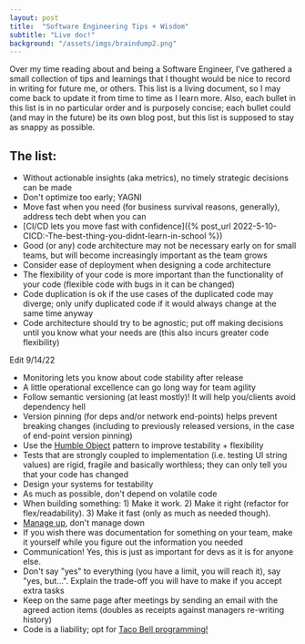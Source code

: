 ```yaml
---
layout: post
title:  "Software Engineering Tips + Wisdom"
subtitle: "Live doc!"
background: "/assets/imgs/braindump2.png"
---
```


Over my time reading about and being a Software Engineer, I've gathered a small collection of
tips and learnings that I thought would be nice to record in writing for future me, or others.
This list is a living document, so I may come back to update it from time to time as I learn
more. Also, each bullet in this list is in no particular order and is purposely concise;
each bullet could (and may in the future) be its own blog post, but this list is supposed to
stay as snappy as possible.

## The list:

* Without actionable insights (aka metrics), no timely strategic decisions can be made
* Don't optimize too early; YAGNI
* Move fast when you need (for business survival reasons, generally), address tech debt when you can
* [CI/CD lets you move fast with confidence]({% post_url 2022-5-10-CICD:-The-best-thing-you-didnt-learn-in-school %})
* Good (or any) code architecture may not be necessary early on for small teams, but will become increasingly important as the team grows
* Consider ease of deployment when designing a code architecture
* The flexibility of your code is more important than the functionality of your code (flexible code with bugs in it can be changed)
* Code duplication is ok if the use cases of the duplicated code may diverge; only unify duplicated code if it would always change at the same time anyway
* Code architecture should try to be agnostic; put off making decisions until you know what your needs are (this also incurs greater code flexibility)

Edit 9/14/22

* Monitoring lets you know about code stability after release
* A little operational excellence can go long way for team agility
* Follow semantic versioning (at least mostly)! It will help you/clients avoid dependency hell
* Version pinning (for deps and/or network end-points) helps prevent breaking changes (including to previously released versions, in the case of end-point version pinning)
* Use the [Humble Object](https://devlead.io/DevTips/HumbleObject) pattern to improve testability + flexibility
* Tests that are strongly coupled to implementation (i.e. testing UI string values) are rigid, fragile and basically worthless; they can only tell you that your code has changed
* Design your systems for testability
* As much as possible, don't depend on volatile code
* When building something: 1) Make it work. 2) Make it right (refactor for flex/readability). 3) Make it fast (only as much as needed though).
* [Manage up](https://www.tinypulse.com/blog/what-does-it-mean-to-manage-up), don't manage down
* If you wish there was documentation for something on your team, make it yourself while you figure out the information you needed
* Communication! Yes, this is just as important for devs as it is for anyone else.
* Don't say "yes" to everything (you have a limit, you will reach it), say "yes, but...". Explain the trade-off you will have to make if you accept extra tasks
* Keep on the same page after meetings by sending an email with the agreed action items (doubles as receipts against managers re-writing history)
* Code is a liability; opt for [Taco Bell programming!](http://widgetsandshit.com/teddziuba/2010/10/taco-bell-programming.html)
